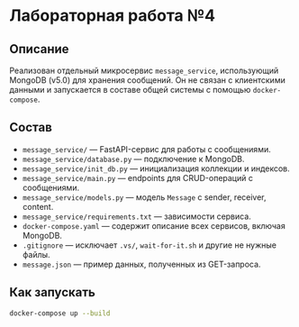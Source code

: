 # Лабораторная работа №4

## Описание

Реализован отдельный микросервис `message_service`, использующий MongoDB (v5.0) для хранения сообщений. Он не связан с клиентскими данными и запускается в составе общей системы с помощью `docker-compose`.

## Состав

- `message_service/` — FastAPI-сервис для работы с сообщениями.
- `message_service/database.py` — подключение к MongoDB.
- `message_service/init_db.py` — инициализация коллекции и индексов.
- `message_service/main.py` — endpoints для CRUD-операций с сообщениями.
- `message_service/models.py` — модель `Message` с sender, receiver, content.
- `message_service/requirements.txt` — зависимости сервиса.
- `docker-compose.yaml` — содержит описание всех сервисов, включая MongoDB.
- `.gitignore` — исключает `.vs/`, `wait-for-it.sh` и другие не нужные файлы.
- `message.json` — пример данных, полученных из GET-запроса.

## Как запускать

```bash
docker-compose up --build
